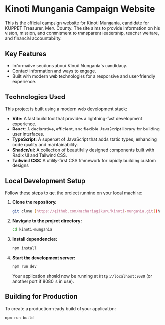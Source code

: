 # Kinoti Mungania Campaign Website

This is the official campaign website for Kinoti Mungania, candidate for KUPPET Treasurer, Meru County. The site aims to provide information on his vision, mission, and commitment to transparent leadership, teacher welfare, and financial accountability.

## Key Features

* Informative sections about Kinoti Mungania's candidacy.
* Contact information and ways to engage.
* Built with modern web technologies for a responsive and user-friendly experience.

## Technologies Used

This project is built using a modern web development stack:

* **Vite:** A fast build tool that provides a lightning-fast development experience.
* **React:** A declarative, efficient, and flexible JavaScript library for building user interfaces.
* **TypeScript:** A superset of JavaScript that adds static types, enhancing code quality and maintainability.
* **Shadcn/ui:** A collection of beautifully designed components built with Radix UI and Tailwind CSS.
* **Tailwind CSS:** A utility-first CSS framework for rapidly building custom designs.

## Local Development Setup

Follow these steps to get the project running on your local machine:

1.  **Clone the repository:**
    ```sh
    git clone [https://github.com/machariagikuru/kinoti-mungania.git](https://github.com/machariagikuru/kinoti-mungania.git)
    ```
2.  **Navigate to the project directory:**
    ```sh
    cd kinoti-mungania
    ```
3.  **Install dependencies:**
    ```sh
    npm install
    ```
4.  **Start the development server:**
    ```sh
    npm run dev
    ```
    Your application should now be running at `http://localhost:8080` (or another port if 8080 is in use).

## Building for Production

To create a production-ready build of your application:

```sh
npm run build